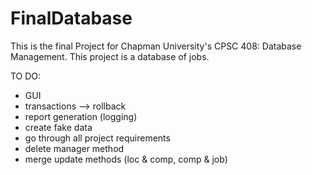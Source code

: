# FinalDatabase

This is the final Project for Chapman University's CPSC 408: Database Management. 
This project is a database of jobs.

TO DO:
- GUI
- transactions --> rollback
- report generation (logging)
- create fake data
- go through all project requirements 
- delete manager method
- merge update methods (loc & comp, comp & job)
